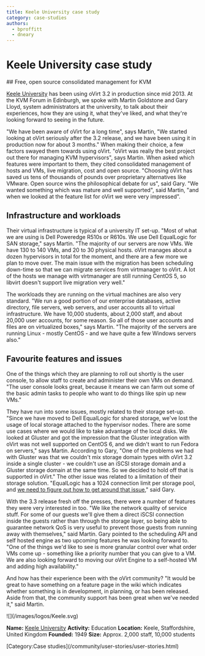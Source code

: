 ```yaml
---
title: Keele University case study
category: case-studies
authors:
  - bproffitt
  - dneary
---
```


# Keele University case study

<div class="row">
<div class="col-md-7 col-md-offset-1 pad-sides">
## Free, open source consolidated management for KVM

[Keele University](//www.keele.ac.uk/) has been using oVirt 3.2 in production since mid 2013. At the KVM Forum in Edinburgh, we spoke with Martin Goldstone and Gary Lloyd, system administrators at the university, to talk about their experiences, how they are using it, what they've liked, and what they're looking forward to seeing in the future.

"We have been aware of oVirt for a long time", says Martin, "We started looking at oVirt seriously after the 3.2 release, and we have been using it in production now for about 3 months." When making their choice, a few factors swayed them towards using oVirt. "oVirt was really the best project out there for managing KVM hypervisors", says Martin. When asked which features were important to them, they cited consolidated management of hosts and VMs, live migration, cost and open source. "Choosing oVirt has saved us tens of thousands of pounds over proprietary alternatives like VMware. Open source wins the philosophical debate for us", said Gary. "We wanted something which was mature and well supported", said Martin, "and when we looked at the feature list for oVirt we were very impressed".

## Infrastructure and workloads

Their virtual infrastructure is typical of a university IT set-up. "Most of what we are using is Dell Poweredge R510s or R610s. We use Dell EqualLogic for SAN storage," says Martin. "The majority of our servers are now VMs. We have 130 to 140 VMs, and 20 to 30 physical hosts. oVirt manages about a dozen hypervisors in total for the moment, and there are a few more we plan to move over. The main issue with the migration has been scheduling down-time so that we can migrate services from virtmanager to oVirt. A lot of the hosts we manage with virtmanager are still running CentOS 5, so libvirt doesn't support live migration very well."

The workloads they are running on the virtual machines are also very standard. "We run a good portion of our enterprise databases, active directory, file servers, web servers, and user accounts all to virtual infrastructure. We have 10,000 students, about 2,000 staff, and about 20,000 user accounts, for some reason. So all of those user accounts and files are on virtualized boxes," says Martin. "The majority of the servers are running Linux - mostly CentOS - and we have quite a few Windows servers also."

## Favourite features and issues

One of the things which they are planning to roll out shortly is the user console, to allow staff to create and administer their own VMs on demand. "The user console looks great, because it means we can farm out some of the basic admin tasks to people who want to do things like spin up new VMs."

They have run into some issues, mostly related to their storage set-up. "Since we have moved to Dell EqualLogic for shared storage, we've lost the usage of local storage attached to the hypervisor nodes. There are some use cases where we would like to take advantage of the local disks. We looked at Gluster and got the impression that the Gluster integration with oVirt was not well supported on CentOS 6, and we didn't want to run Fedora on servers," says Martin. According to Gary, "One of the problems we had with Gluster was that we couldn't mix storage domain types with oVirt 3.2 inside a single cluster - we couldn't use an iSCSI storage domain and a Gluster storage domain at the same time. So we decided to hold off that is supported in oVirt." The other issue was related to a limitation of their storage solution. "EqualLogic has a 1024 connection limit per storage pool, and [we need to figure out how to get around that issue](//sites.google.com/a/keele.ac.uk/partlycloudy/ovirt/gettingovirttoworkwithdellequallogic)," said Gary.

With the 3.3 release fresh off the presses, there were a number of features they were very interested in too. "We like the network quality of service stuff. For some of our guests we'll give them a direct iSCSI connection inside the guests rather than through the storage layer, so being able to guarantee network QoS is very useful to prevent those guests from running away with themselves," said Martin. Gary pointed to the scheduling API and self hosted engine as two upcoming features he was looking forward to. "One of the things we'd like to see is more granular control over what order VMs come up - something like a priority number that you can give to a VM. We are also looking forward to moving our oVirt Engine to a self-hosted VM and adding high availability."

And how has their experience been with the oVirt community? "It would be great to have something on a feature page in the wiki which indicates whether something is in development, in planning, or has been released. Aside from that, the community support has been great when we've needed it," said Martin.

</div>
<div class="col-md-4 pad-sides">
<div class="well well-lg">
![](/images/logos/Keele.svg)

**Name:** [Keele University](//www.keele.ac.uk/)
**Activity:** Education
**Location:** Keele, Staffordshire, United Kingdom
**Founded:** 1949
**Size:** Approx. 2,000 staff, 10,000 students

</div>
</div>
</div>
[Category:Case studies](/community/user-stories/user-stories.html)
